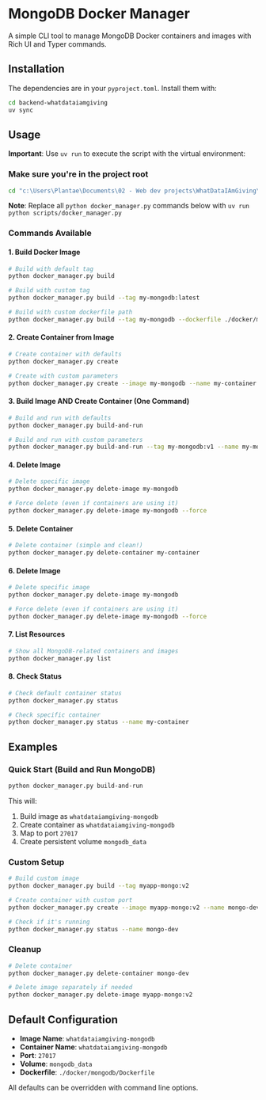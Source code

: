 # MongoDB Docker Manager

A simple CLI tool to manage MongoDB Docker containers and images with Rich UI and Typer commands.

## Installation

The dependencies are in your `pyproject.toml`. Install them with:

```bash
cd backend-whatdataiamgiving
uv sync
```

## Usage

**Important**: Use `uv run` to execute the script with the virtual environment:

### Make sure you're in the project root

```bash
cd "c:\Users\Plantae\Documents\02 - Web dev projects\WhatDataIAmGiving\backend-whatdataiamgiving"
```

**Note**: Replace all `python docker_manager.py` commands below with `uv run python scripts/docker_manager.py`

### Commands Available

#### 1. Build Docker Image

```bash
# Build with default tag
python docker_manager.py build

# Build with custom tag
python docker_manager.py build --tag my-mongodb:latest

# Build with custom dockerfile path
python docker_manager.py build --tag my-mongodb --dockerfile ./docker/mongodb/Dockerfile
```

#### 2. Create Container from Image

```bash
# Create container with defaults
python docker_manager.py create

# Create with custom parameters
python docker_manager.py create --image my-mongodb --name my-container --port 27018
```

#### 3. Build Image AND Create Container (One Command)

```bash
# Build and run with defaults
python docker_manager.py build-and-run

# Build and run with custom parameters
python docker_manager.py build-and-run --tag my-mongodb:v1 --name my-mongo-container --port 27018
```

#### 4. Delete Image

```bash
# Delete specific image
python docker_manager.py delete-image my-mongodb

# Force delete (even if containers are using it)
python docker_manager.py delete-image my-mongodb --force
```

#### 5. Delete Container

```bash
# Delete container (simple and clean!)
python docker_manager.py delete-container my-container
```

#### 6. Delete Image

```bash
# Delete specific image
python docker_manager.py delete-image my-mongodb

# Force delete (even if containers are using it)
python docker_manager.py delete-image my-mongodb --force
```

#### 7. List Resources

```bash
# Show all MongoDB-related containers and images
python docker_manager.py list
```

#### 8. Check Status

```bash
# Check default container status
python docker_manager.py status

# Check specific container
python docker_manager.py status --name my-container
```

## Examples

### Quick Start (Build and Run MongoDB)

```bash
python docker_manager.py build-and-run
```

This will:

1. Build image as `whatdataiamgiving-mongodb`
2. Create container as `whatdataiamgiving-mongodb`
3. Map to port `27017`
4. Create persistent volume `mongodb_data`

### Custom Setup

```bash
# Build custom image
python docker_manager.py build --tag myapp-mongo:v2

# Create container with custom port
python docker_manager.py create --image myapp-mongo:v2 --name mongo-dev --port 27018

# Check if it's running
python docker_manager.py status --name mongo-dev
```

### Cleanup

```bash
# Delete container
python docker_manager.py delete-container mongo-dev

# Delete image separately if needed
python docker_manager.py delete-image myapp-mongo:v2
```

## Default Configuration

- **Image Name**: `whatdataiamgiving-mongodb`
- **Container Name**: `whatdataiamgiving-mongodb`
- **Port**: `27017`
- **Volume**: `mongodb_data`
- **Dockerfile**: `./docker/mongodb/Dockerfile`

All defaults can be overridden with command line options.
